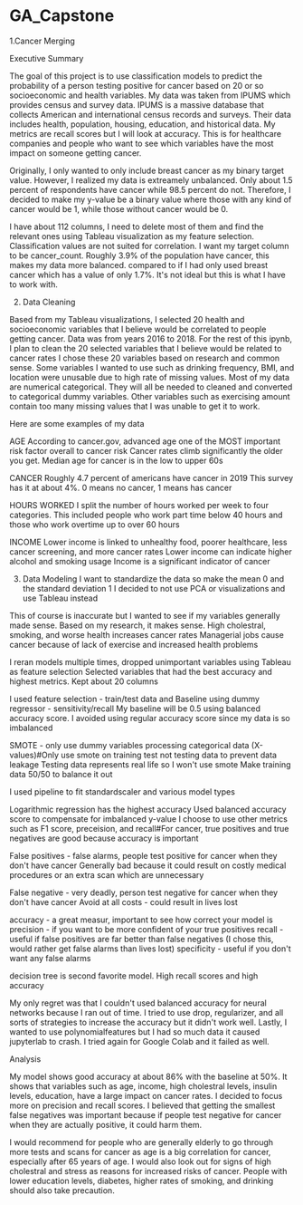# GA_Capstone

1.Cancer Merging

Executive Summary

The goal of this project is to use classification models to predict the probability of a person testing positive for cancer based on 20 or so socioeconomic and health variables. My data was taken from IPUMS which provides census and survey data. IPUMS is a massive database that collects American and international census records and surveys. Their data includes health, population, housing, education, and historical data. My metrics are recall scores but I will look at accuracy. This is for healthcare companies and people who want to see which variables have the most impact on someone getting
cancer.

Originally, I only wanted to only include breast cancer as my binary target value. However, I realized my data is extreamely unbalanced. Only about 1.5 percent of respondents have cancer while 98.5 percent do not. Therefore, I decided to make my y-value be a binary value where those with any kind of cancer would be 1, while those without cancer would be 0.

I have about 112 columns, I need to delete most of them and find the relevant ones using Tableau visualization as my feature selection. Classification values are not suited for correlation.
I want my target column to be cancer_count. Roughly 3.9% of the population have cancer, this makes my data more balanced. compared to if I had only used breast cancer which has a value of only 1.7%. It's not ideal but this is what I have to work with.

2. Data Cleaning

Based from my Tableau visualizations, I selected 20 health and socioeconomic variables that  I believe would be correlated to people getting cancer. Data was from years 2016 to 2018. For the rest of this ipynb, I plan to clean the 20 selected variables that I believe would be related to cancer rates
I chose these 20 variables based on research and common sense. Some variables I wanted to use such as drinking frequency, BMI, and location were unusable due to high rate of missing values. Most of my data are numerical categorical. They will all be needed to cleaned and converted to categorical dummy variables. Other variables such as exercising amount contain too many missing values that I was unable to get it to work. 

Here are some examples of my data

AGE
According to cancer.gov, advanced age one of the MOST important risk factor overall to cancer risk
Cancer rates climb significantly the older you get.
Median age for cancer is in the low to upper 60s

CANCER
Roughly 4.7 percent of americans have cancer in 2019
This survey has it at about 4%. 0 means no cancer, 1 means has cancer

HOURS WORKED
I split the number of hours worked per week to four categories. 
This included people who work part time below 40 hours and those who work overtime up to over 60 hours

INCOME
Lower income is linked to unhealthy food, poorer healthcare, less cancer screening, and more cancer rates
Lower income can indicate higher alcohol and smoking usage
Income is a significant indicator of cancer

3. Data Modeling
I want to standardize the data so make the mean 0 and the standard deviation 1
I decided to not use PCA or visualizations and use Tableau instead

This of course is inaccurate but I wanted to see if my variables generally made sense.
Based on my research, it makes sense. High cholestral, smoking, and worse health increases cancer rates
Managerial jobs cause cancer because of lack of exercise and increased health problems

I reran models multiple times, dropped unimportant variables using Tableau as feature selection
Selected variables that had the best accuracy and highest metrics. Kept about 20 columns

I used feature selection - train/test data and Baseline using dummy regressor - sensitivity/recall
My baseline will be 0.5 using balanced accuracy score. I avoided using regular accuracy score since my data is so imbalanced 

SMOTE - only use dummy variables processing categorical data (X-values)#Only use smote on training test not testing data to prevent data leakage
Testing data represents real life so I won't use smote
Make training data 50/50 to balance it out

I used pipeline to fit standardscaler and various model types

Logarithmic regression has the highest accuracy
Used balanced accuracy score to compensate for imbalanced y-value
I choose to use other metrics such as F1 score, preceision, and recall#For cancer, true positives and true negatives are good because accuracy is important

False positives - false alarms, people test positive for cancer when they don't have cancer
Generally bad because it could result on costly medical procedures or an extra scan which are unnecessary

False negative - very deadly, person test negative for cancer when they don't have cancer
Avoid at all costs - could result in lives lost

accuracy - a great measur, important to see how correct your model is
precision - if you want to be more confident of your true positives
recall - useful if false positives are far better than false negatives (I chose this, would rather get false alarms than lives lost)
specificity - useful if you don't want any false alarms

decision tree is second favorite model. High recall scores and high accuracy

My only regret was that I couldn't used balanced accuracy for neural networks because I ran out of time. I tried to use drop, regularizer, and all sorts of strategies to increase the accuracy but
it didn't work well. Lastly, I wanted to use polynomialfeatures but I had so much data it caused
jupyterlab to crash. I tried again for Google Colab and it failed as well.

Analysis

My model shows good accuracy at about 86% with the baseline at 50%. It shows that variables such as 
age, income, high cholestral levels, insulin levels, education, have a large impact on cancer rates.
I decided to focus more on precision and recall scores. I believed that getting the smallest false 
negatives was important because if people test negative for cancer when they are actually positive,
it could harm them. 

I would recommend for people who are generally elderly to go through more tests and scans for cancer 
as age is a big correlation for cancer, especially after 65 years of age. I would also look out for 
signs of high cholestral and stress as reasons for increased risks of cancer. People with lower 
education levels, diabetes, higher rates of smoking, and drinking should also take precaution.
